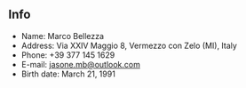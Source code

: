 ## Info

- Name: Marco Bellezza
- Address: Via XXIV Maggio 8, Vermezzo con Zelo (MI), Italy
- Phone: +39 377 145 1629
- E-mail: jasone.mb@outlook.com
- Birth date: March 21, 1991
